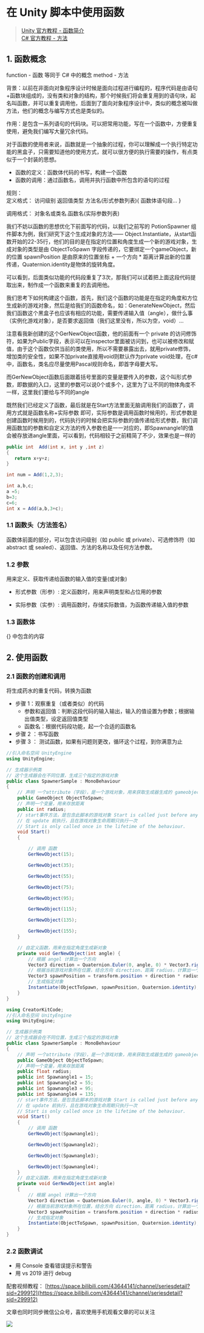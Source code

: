 # 在 Unity 脚本中使用函数

> [Unity 官方教程 - 函数简介](https://learn.unity.com/tutorial/han-shu-jian-jie?uv=2020.3&projectId=5fad021eedbc2a00225e688f)  
> [C# 官方教程 - 方法](https://docs.microsoft.com/zh-cn/dotnet/csharp/programming-guide/classes-and-structs/methods)

## 1. 函数概念

function - 函数 等同于 C# 中的概念 method - 方法

背景：以前在非面向对象程序设计时候是面向过程进行编程的，程序代码是由语句+函数块组成的，没有类和对象的结构，那个时候我们将会重复用到的语句块，起名叫函数，并可以重复调用他，后面到了面向对象程序设计中，类似的概念被叫做方法，他们的概念与编写方式也是类似的。

作用：是包含一系列语句的代码块。可以把常用功能，写在一个函数中，方便重复使用，避免我们编写大量冗余代码。

对于函数的使用者来说，函数就是一个抽象的过程，你可以理解成一个执行特定功能的黑盒子，只需要知道他的使用方式，就可以很方便的执行需要的操作，有点类似于一个封装的思想。

- 函数的定义：函数体代码的书写，构建一个函数
- 函数的调用：通过函数名，调用并执行函数中所包含的语句的过程
  
规则：  
定义格式： 访问级别 返回值类型 方法名(形式参数列表){ 函数体语句段... }

调用格式： 对象名或类名.函数名(实际参数列表)
  
我们不妨以函数的思想优化下前面写的代码，以我们之前写的 PotionSpawner 组件脚本为例，我们研究下这个生成对象的方法—— Object.Instantiate，从start函数开始的22-35行，他们的目的是在指定的位置和角度生成一个新的游戏对象，生成对象的类型是由 ObjectToSpawn 字段传递的，它要绑定一个gameObject，新的位置 spawnPosition 是由原来的位置坐标 + 一个方向 * 距离计算出新的位置 传递，Quaternion.identity是物体的旋转角度。
  
可以看到，后面类似功能的代码段重复了3次，那我们可以试着把上面这段代码提取出来，制作成一个函数来重复的去调用他。
  
我们思考下如何构建这个函数，首先，我们这个函数的功能是在指定的角度和方位生成新的游戏对象，然后是给我们的函数命名，如：GenerateNewObject，然后我们函数这个黑盒子也应该有相应的功能，需要传递输入值（angle），做什么事（实例化游戏对象），是否要求返回值（我们这里没有，所以为空，void）...
  
注意看我新创建的这个GerNewObject函数，他的前面有一个 private 的访问修饰符，如果为Public字段，表示可以在inspector里面被访问到，也可以被修改和赋值，由于这个函数仅供当前的类使用，所以不需要暴露出去，就用private修饰，增加类的安全性，如果不加private直接用void则默认作为private void处理，在c#中，函数名，类名应尽量使用Pascal规则命名，即首字母要大写。

而GerNewObject函数后面跟着括号里面的变量是要传入的参数，这个叫形式参数，即数据的入口，这里的参数可以说0个或多个，这里为了让不同的物体角度不一样，这里我们要给与不同的angle

  
既然我们已经定义了函数，最后就是在Start方法里面无脑调用我们的函数了，调用方式就是函数名称+实际参数 即可，实际参数是调用函数时候用的，形式参数是创建函数时候用到的，代码执行的时候会把实际参数的值传递给形式参数，我们调用函数加的参数和自定义方法的传入参数也是一一对应的，即Spawnangle1的值会被存放进angle里面，可以看到，代码相较于之前精简了不少，效果也是一样的

```C#
public int  Add(int x, int y ,int z)
{
   return x+y+z;
}

int num = Add(1,2,3);

int a,b,c;
a =5;
b=3;
c=6;
int x = Add(a,b,3+c);

```

### 1.1 函数头（方法签名）

函数体前面的部分，可以包含访问级别（如 public 或 private）、可选修饰符（如 abstract 或 sealed）、返回值、方法的名称以及任何方法参数。

### 1.2 参数

用来定义、获取传递给函数的输入值的变量(或对象)

- 形式参数（形参）: 定义函数时，用来声明类型和占位用的参数

- 实际参数（实参）: 调用函数时，存储实际数值，为函数传递输入值的参数

### 1.3 函数体

{} 中包含的内容

## 2. 使用函数

### 2.1 函数的创建和调用

将生成药水的重复代码，转换为函数

- 步骤 1：观察重复（或者类似）的代码
  - 参数和返回值：判断这段代码的输入输出，输入的值设置为参数；根据输出值类型，设定返回值类型
  - 函数名：根据代码段功能，起一个合适的函数名
- 步骤 2 ：书写函数
- 步骤 3 ： 测试函数，如果有问题则更改，循环这个过程，到你满意为止

```C#
//引入命名空间 UnityEngine
using UnityEngine;

// 生成器示例类
// 这个生成器会在不同位置，生成三个指定的游戏对象
public class SpawnerSample : MonoBehaviour
{
    // 声明 一个attribute（字段），是一个游戏对象，用来获取生成器生成的 gameobject
    public GameObject ObjectToSpawn;
    // 声明一个变量，用来存放距离
    public int radius;
    // start事件方法，是包含此脚本的游戏对象 Start is called just before any of the Update methods is called the first time
    // 在 update 前执行，且在游戏对象生命周期只执行一次
    // Start is only called once in the lifetime of the behaviour.
    void Start()
    {

        // 调用 函数
        GerNewObject(15);

        GerNewObject(35);

        GerNewObject(55);

        GerNewObject(75);

        GerNewObject(95);

        GerNewObject(115);

        GerNewObject(135);

        GerNewObject(155);
    }

    // 自定义函数，用来在指定角度生成新对象
    private void GerNewObject(int angle) {
        // 根据 angel 计算出一个方向
        Vector3 direction = Quaternion.Euler(0, angle, 0) * Vector3.right;
        // 根据当前游戏对象所在位置，结合方向 direction、距离 radius，计算出一个新的位置，作为新对象的生成点位
        Vector3 spawnPosition = transform.position + direction * radius;
        // 生成指定对象
        Instantiate(ObjectToSpawn, spawnPosition, Quaternion.identity);
    }
}


```

```C#
using CreatorKitCode;
//引入命名空间 UnityEngine
using UnityEngine;

// 生成器示例类
// 这个生成器会在不同位置，生成三个指定的游戏对象
public class SpawnerSample : MonoBehaviour
{
    // 声明 一个attribute（字段），是一个游戏对象，用来获取生成器生成的 gameobject
    public GameObject ObjectToSpawn;
    // 声明一个变量，用来存放距离
    public float radius;
    public int Spawnangle1 = 15;
    public int Spawnangle2 = 55;
    public int Spawnangle3 = 95;
    public int Spawnangle4 = 135;
    // start事件方法，是包含此脚本的游戏对象 Start is called just before any of the Update methods is called the first time
    // 在 update 前执行，且在游戏对象生命周期只执行一次
    // Start is only called once in the lifetime of the behaviour.
    void Start()
    {
        // 调用 函数
        GerNewObject(Spawnangle1);

        GerNewObject(Spawnangle2);

        GerNewObject(Spawnangle3);

        GerNewObject(Spawnangle4);
    }
    // 自定义函数，用来在指定角度生成新对象
    private void GerNewObject(int angle)
    {
        // 根据 angel 计算出一个方向
        Vector3 direction = Quaternion.Euler(0, angle, 0) * Vector3.right;
        // 根据当前游戏对象所在位置，结合方向 direction、距离 radius，计算出一个新的位置，作为新对象的生成点位
        Vector3 spawnPosition = transform.position + direction * radius;
        // 生成指定对象
        Instantiate(ObjectToSpawn, spawnPosition, Quaternion.identity);
    }
}


```

### 2.2 函数调试

- 用 Console 查看错误提示和警告
- 用 vs 2019 进行 debug

配套视频教程：
[https://space.bilibili.com/43644141/channel/seriesdetail?sid=299912](https://space.bilibili.com/43644141/channel/seriesdetail?sid=299912)

文章也同时同步微信公众号，喜欢使用手机观看文章的可以关注

![](../../imgs/微信公众号二维码.jpg)
